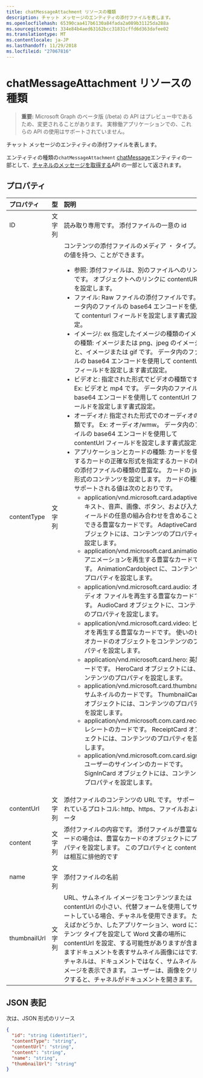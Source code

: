```yaml
---
title: chatMessageAttachment リソースの種類
description: チャット メッセージのエンティティの添付ファイルを表します。
ms.openlocfilehash: 65390caa417b6130a84fada2a089b31125da288a
ms.sourcegitcommit: 334e84b4aed63162bcc31831cffd6d363dafee02
ms.translationtype: MT
ms.contentlocale: ja-JP
ms.lasthandoff: 11/29/2018
ms.locfileid: "27067816"
---
```

# <a name="chatmessageattachment-resource-type"></a>chatMessageAttachment リソースの種類

> **重要:** Microsoft Graph のベータ版 (/beta) の API はプレビュー中であるため、変更されることがあります。 実稼働アプリケーションでの、これらの API の使用はサポートされていません。

チャット メッセージのエンティティの添付ファイルを表します。

エンティティの種類の`chatMessageAttachment` [chatMessage](chatmessage.md)エンティティの一部として、[チャネルのメッセージを取得する](../api/channel-list-messages.md)API の一部として返されます。

## <a name="properties"></a>プロパティ
| プロパティ     | 型   |説明|
|:---------------|:--------|:----------|
|ID|文字列| 読み取り専用です。 添付ファイルの一意の id|
|contentType| 文字列 | コンテンツの添付ファイルのメディア ・ タイプ。 次の値を持つ、ことができます。 <br><ul><li>参照: 添付ファイルは、別のファイルへのリンクです。 オブジェクトへのリンクに contentURL を設定します。<br></li><li>ファイル: Raw ファイルの添付ファイルです。 データ内のファイルの base64 エンコードを使用して contenturl フィールドを設定します書式設定。<br></li><li>イメージ/: ex 指定したイメージの種類のイメージの種類: イメージまたは png、jpeg のイメージと、イメージまたは gif です。 データ内のファイルの base64 エンコードを使用して contentUrl フィールドを設定します書式設定。<br></li><li>ビデオと: 指定された形式でビデオの種類です。 Ex: ビデオと mp4 です。 データ内のファイルの base64 エンコードを使用して contentUrl フィールドを設定します書式設定。<br></li><li>オーディオ/: 指定された形式でのオーディオの種類です。 Ex: オーディオ/wmw。 データ内のファイルの base64 エンコードを使用して contentUrl フィールドを設定します書式設定。<br></li><li>アプリケーションとカードの種類: カードを使用するカードの正確な形式を指定するカードの種類の添付ファイルの種類の豊富な。 カードの json 形式のコンテンツを設定します。 カードの種類でサポートされる値は次のとおりです。<br><ul><li>application/vnd.microsoft.card.adaptive: テキスト、音声、画像、ボタン、および入力フィールドの任意の組み合わせを含めることができる豊富なカードです。 AdaptiveCard オブジェクトには、コンテンツのプロパティを設定します。</li><li>application/vnd.microsoft.card.animation: アニメーションを再生する豊富なカードです。 AnimationCardobject に、コンテンツのプロパティを設定します。</li><li>application/vnd.microsoft.card.audio: オーディオ ファイルを再生する豊富なカードです。 AudioCard オブジェクトに、コンテンツのプロパティを設定します。</li><li>application/vnd.microsoft.card.video: ビデオを再生する豊富なカードです。 使いのビデオカードのオブジェクトをコンテンツのプロパティを設定します。</li><li>application/vnd.microsoft.card.hero: 英雄カードです。 HeroCard オブジェクトには、コンテンツのプロパティを設定します。</li><li>application/vnd.microsoft.card.thumbnail: サムネイルのカードです。 ThumbnailCard オブジェクトには、コンテンツのプロパティを設定します。</li><li>application/vnd.microsoft.com.card.receipt: レシートのカードです。 ReceiptCard オブジェクトには、コンテンツのプロパティを設定します。</li><li>application/vnd.microsoft.com.card.signin: ユーザーのサインインのカードです。 SignInCard オブジェクトには、コンテンツのプロパティを設定します。</ul></ul>|
|contentUrl|文字列|添付ファイルのコンテンツの URL です。 サポートされているプロトコル: http、https、ファイルおよびデータ|
|content|文字列|添付ファイルの内容です。 添付ファイルが豊富なカードの場合は、豊富なカードのオブジェクトにプロパティを設定します。 このプロパティと contentUrl は相互に排他的です|
|name|文字列|添付ファイルの名前|
|thumbnailUrl| 文字列 |URL、サムネイル イメージをコンテンツまたは contentUrl の小さい、代替フォームを使用してサポートしている場合、チャネルを使用できます。 たとえばかどうか、したアプリケーション、word にコンテンツ タイプを設定して Word 文書の場所に contentUrl を設定、する可能性がありますが含まれますドキュメントを表すサムネイル画像にはです。 チャネルは、ドキュメントではなく、サムネイル イメージを表示できます。 ユーザーは、画像をクリックすると、チャネルがドキュメントを開きます。|

## <a name="json-representation"></a>JSON 表記
 次は、JSON 形式のリソース

<!-- {
  "blockType": "resource",
  "optionalProperties": [
    "thumbnailUrl",
    "content",
    "contentUrl"
  ],
  "keyProperty": "id",
  "@odata.type": "microsoft.graph.chatMessageAttachment"
}-->

```json
{
  "id": "string (identifier)",
  "contentType": "string",
  "contentUrl": "string",
  "content": "string",
  "name": "string",
  "thumbnailUrl": "string"
}

```

<!-- uuid: 8fcb5dbc-d5aa-4681-8e31-b001d5168d79
2015-10-25 14:57:30 UTC -->
<!-- {
  "type": "#page.annotation",
  "description": "chat attachment resource",
  "keywords": "",
  "section": "documentation",
  "tocPath": ""
}-->
